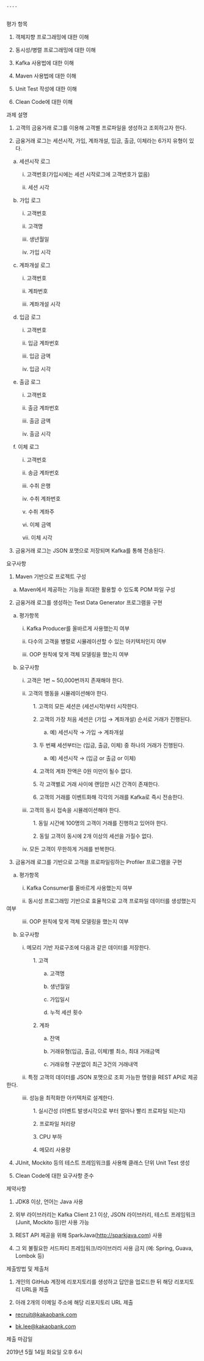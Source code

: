 ```code



----


```

평가 항목



1. 객체지향 프로그래밍에 대한 이해 

2. 동시성/병렬 프로그래밍에 대한 이해 

3. Kafka 사용법에 대한 이해 

4. Maven 사용법에 대한 이해 

5. Unit Test 작성에 대한 이해 

6. Clean Code에 대한 이해 



과제 설명 


1. 고객의 금융거래 로그를 이용해 고객별 프로파일을 생성하고 조회하고자 한다. 

2. 금융거래 로그는 세션시작, 가입, 계좌개설, 입금, 출금, 이체라는 6가지 유형이 있다. 

　 a. 세션시작 로그 

　　　i. 고객번호(가입시에는 세션 시작로그에 고객번호가 없음) 

　　　ii. 세션 시각 

　 b. 가입 로그 

　　　i. 고객번호 

　　　ii. 고객명 

　　　iii. 생년월일 

　　　iv. 가입 시각 

　 c. 계좌개설 로그 

　　　i. 고객번호 

　　　ii. 계좌번호 

　　　iii. 계좌개설 시각 

　 d. 입금 로그 

　　　i. 고객번호 

　　　ii. 입금 계좌번호 

　　　iii. 입금 금액 

　　　iv. 입금 시각 

　 e. 출금 로그 

　　　i. 고객번호 

　　　ii. 출금 계좌번호 

　　　iii. 출금 금액 

　　　iv. 출금 시각 

　 f. 이체 로그 

　　　i. 고객번호 

　　　ii. 송금 계좌번호 

　　　iii. 수취 은행 

　　　iv. 수취 계좌번호 

　　　v. 수취 계좌주 

　　　vi. 이체 금액 

　　　vii. 이체 시각 

3. 금융거래 로그는 JSON 포맷으로 저장되며 Kafka를 통해 전송된다. 



요구사항 


1. Maven 기반으로 프로젝트 구성 

　 a. Maven에서 제공하는 기능을 최대한 활용할 수 있도록 POM 파일 구성 

2. 금융거래 로그를 생성하는 Test Data Generator 프로그램을 구현 

　 a. 평가항목 

　　　i. Kafka Producer를 올바르게 사용했는지 여부 

　　　ii. 다수의 고객을 병렬로 시뮬레이션할 수 있는 아키텍처인지 여부 

　　　iii. OOP 원칙에 맞게 객체 모델링을 했는지 여부 

　 b. 요구사항 

　　　i. 고객은 1번 ~ 50,000번까지 존재해야 한다. 

　　　ii. 고객의 행동을 시뮬레이션해야 한다. 

　　　　　1. 고객의 모든 세션은 (세션시작)부터 시작한다. 

　　　　　2. 고객의 가장 처음 세션은 (가입 → 계좌개설) 순서로 거래가 진행된다. 

　　　　　　　a. 예) 세션시작 → 가입 → 계좌개설 

　　　　　3. 두 번째 세션부터는 (입금, 출금, 이체) 중 하나의 거래가 진행된다. 

　　　　　　　a. 예) 세션시작 → (입금 or 출금 or 이체) 

　　　　　4. 고객의 계좌 잔액은 0원 미만이 될수 없다. 

　　　　　5. 각 고객별로 거래 사이에 랜덤한 시간 간격이 존재한다. 

　　　　　6. 고객의 거래를 이벤트화해 각각의 거래를 Kafka로 즉시 전송한다.

　　　iii. 고객의 동시 접속을 시뮬레이션해야 한다. 

　　　　　1. 동일 시간에 100명의 고객이 거래를 진행하고 있어야 한다. 

　　　　　2. 동일 고객이 동시에 2개 이상의 세션을 가질수 없다. 

　　　iv. 모든 고객이 무한하게 거래를 반복한다. 

3. 금융거래 로그를 기반으로 고객을 프로파일링하는 Profiler 프로그램을 구현 

　 a. 평가항목 

　　　i. Kafka Consumer를 올바르게 사용했는지 여부 

　　　ii. 동시성 프로그래밍 기반으로 효율적으로 고객 프로파일 데이터를 생성했는지 여부 

　　　iii. OOP 원칙에 맞게 객체 모델링을 했는지 여부 

　 b. 요구사항 

　　　i. 메모리 기반 자료구조에 다음과 같은 데이터를 저장한다. 

　　　　　1. 고객 

　　　　　　　a. 고객명 

　　　　　　　b. 생년월일 

　　　　　　　c. 가입일시 

　　　　　　　d. 누적 세션 횟수 

　　　　　2. 계좌 

　　　　　　　a. 잔액 

　　　　　　　b. 거래유형(입금, 출금, 이체)별 최소, 최대 거래금액 

　　　　　　　c. 거래유형 구분없이 최근 3건의 거래내역 

　　　ii. 특정 고객의 데이터를 JSON 포맷으로 조회 가능한 명령을 REST API로 제공한다. 

　　　iii. 성능을 최적화한 아키텍처로 설계한다. 

　　　　　1. 실시간성 (이벤트 발생시각으로 부터 얼마나 빨리 프로파일 되는지) 

　　　　　2. 프로파일 처리량 

　　　　　3. CPU 부하 

　　　　　4. 메모리 사용량 

4. JUnit, Mockito 등의 테스트 프레임워크를 사용해 클래스 단위 Unit Test 생성 

5. Clean Code에 대한 요구사항 준수 




제약사항 



1. JDK8 이상, 언어는 Java 사용  

2. 외부 라이브러리는 Kafka Client 2.1 이상, JSON 라이브러리, 테스트 프레임워크(Junit, Mockito 등)만 사용 가능 

3. REST API 제공을 위해 SparkJava(http://sparkjava.com) 사용 

4. 그 외 불필요한 서드파티 프레임워크/라이브러리 사용 금지 (예: Spring, Guava, Lombok 등)



제출방법 및 제출처



1. 개인의 GitHub 계정에 리포지토리를 생성하고 답안을 업로드한 뒤 해당 리포지토리 URL을 제출

2. 아래 2개의 이메일 주소에 해당 리포지토리 URL 제출

- recruit@kakaobank.com

- bk.lee@kakaobank.com











제출 마감일



2019년 5월 14일 화요일 오후 6시
